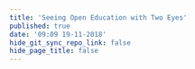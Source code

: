 ```yaml
---
title: 'Seeing Open Education with Two Eyes'
published: true
date: '09:09 19-11-2018'
hide_git_sync_repo_link: false
hide_page_title: false
---
```

